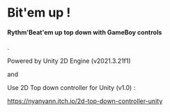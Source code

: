 # Bit'em up !
#### Rythm'Beat'em up top down with GameBoy controls

.

Powered by Unity 2D Engine (v2021.3.21f1)

and

Use 2D Top down controller for Unity (v1.0) :

https://nyanyann.itch.io/2d-top-down-controller-unity
